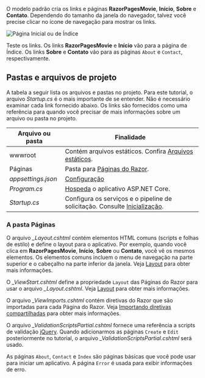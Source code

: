 O modelo padrão cria os links e páginas **RazorPagesMovie**, **Início**, **Sobre** e **Contato**. Dependendo do tamanho da janela do navegador, talvez você precise clicar no ícone de navegação para mostrar os links.

![Página Inicial ou de Índice](../../tutorials/razor-pages/razor-pages-start/_static/home2.png)

Teste os links. Os links **RazorPagesMovie** e **Início** vão para a página de Índice. Os links **Sobre** e **Contato** vão para as páginas `About` e `Contact`, respectivamente.

## <a name="project-files-and-folders"></a>Pastas e arquivos de projeto

A tabela a seguir lista os arquivos e pastas no projeto. Para este tutorial, o arquivo *Startup.cs* é o mais importante de se entender. Não é necessário examinar cada link fornecido abaixo. Os links são fornecidos como uma referência para quando você precisar de mais informações sobre um arquivo ou pasta no projeto.

| Arquivo ou pasta              | Finalidade |
| ----------------- | ------------ | 
| wwwroot | Contém arquivos estáticos. Confira [Arquivos estáticos](xref:fundamentals/static-files). |
| Páginas | Pasta para [Páginas do Razor](xref:mvc/razor-pages/index). | 
| *appsettings.json* | [Configuração](xref:fundamentals/configuration/index) |
| *Program.cs* | [Hospeda](xref:fundamentals/host/index) o aplicativo ASP.NET Core.|
| *Startup.cs* | Configura os serviços e o pipeline de solicitação. Consulte [Inicialização](xref:fundamentals/startup).|

### <a name="the-pages-folder"></a>A pasta Páginas

O arquivo *_Layout.cshtml* contém elementos HTML comuns (scripts e folhas de estilo) e define o layout para o aplicativo. Por exemplo, quando você clica em **RazorPagesMovie**, **Início**, **Sobre** ou **Contato**, você vê os mesmos elementos. Os elementos comuns incluem o menu de navegação na parte superior e o cabeçalho na parte inferior da janela. Veja [Layout](xref:mvc/views/layout) para obter mais informações.

O *_ViewStart.cshtml* define a propriedade `Layout` das Páginas do Razor para usar o arquivo *_Layout.cshtml*. Veja [Layout](xref:mvc/views/layout) para obter mais informações.

O arquivo *_ViewImports.cshtml* contém diretivas do Razor que são importadas para cada Página do Razor. Veja [Importando diretivas compartilhadas](xref:mvc/views/layout#importing-shared-directives) para obter mais informações.

O arquivo *_ValidationScriptsPartial.cshtml* fornece uma referência a scripts de validação [jQuery](https://jquery.com/). Quando adicionarmos as páginas `Create` e `Edit` posteriormente no tutorial, o arquivo *_ValidationScriptsPartial.cshtml* será usado.

As páginas `About`, `Contact` e `Index` são páginas básicas que você pode usar para iniciar um aplicativo. A página `Error` é usada para exibir informações de erro.